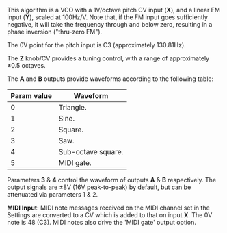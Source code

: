 
This algorithm is a VCO with a 1V/octave pitch CV input (**X**), and a linear FM input (**Y**), scaled at 100Hz/V. Note that, if
the FM input goes sufficiently negative, it will take the frequency through and below zero, resulting in a phase
inversion ("thru-zero FM").

The 0V point for the pitch input is C3 (approximately 130.81Hz).

The **Z** knob/CV provides a tuning control, with a range of approximately ±0.5 octaves.

The **A** and **B** outputs provide waveforms according to the following table:

<table>
<thead>
<tr class="header">
<th><strong>Param value</strong></th>
<th><strong>Waveform</strong></th>
</tr>
</thead>
<tbody>
<tr class="odd">
<td>
0
</td>
<td>
Triangle.
</td>
</tr>
<tr class="even">
<td>
1
</td>
<td>
Sine.
</td>
</tr>
<tr class="odd">
<td>
2
</td>
<td>
Square.
</td>
</tr>
<tr class="even">
<td>
3
</td>
<td>
Saw.
</td>
</tr>
<tr class="odd">
<td>
4
</td>
<td>Sub-octave square.</td>
</tr>
<tr class="even">
<td>
5
</td>
<td>
MIDI gate.
</td>
</tr>
</tbody>
</table>

Parameters **3** & **4** control the waveform of outputs **A** & **B** respectively. The output signals are ±8V (16V peak-to-peak) by
default, but can be attenuated via parameters 1 & 2.

**MIDI Input**: MIDI note messages received on the MIDI channel set in the Settings are converted to a CV which is added
to that on input **X**. The 0V note is 48 (C3). MIDI notes also drive the 'MIDI gate' output option.
